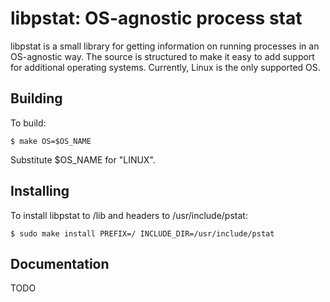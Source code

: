 libpstat: OS-agnostic process stat
==================================

libpstat is a small library for getting information on running processes in an OS-agnostic way.  The source is structured to make it easy to add support for additional operating systems.  Currently, Linux is the only supported OS.

Building
--------
To build:

    $ make OS=$OS_NAME
  
Substitute $OS_NAME for "LINUX".

Installing
----------

To install libpstat to /lib and headers to /usr/include/pstat:

    $ sudo make install PREFIX=/ INCLUDE_DIR=/usr/include/pstat
  

Documentation
-------------

TODO
